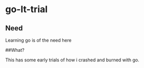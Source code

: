 # go-lt-trial

## Need
Learning go is of the need here

##What?

This has some early trials of how i crashed and burned with go.
